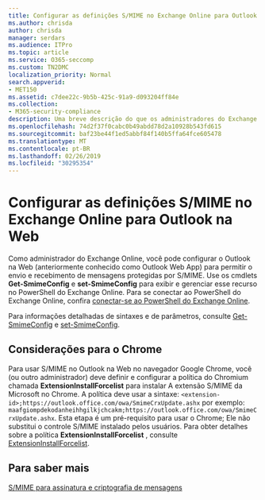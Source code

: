 ```yaml
---
title: Configurar as definições S/MIME no Exchange Online para Outlook na Web
ms.author: chrisda
author: chrisda
manager: serdars
ms.audience: ITPro
ms.topic: article
ms.service: O365-seccomp
ms.custom: TN2DMC
localization_priority: Normal
search.appverid:
- MET150
ms.assetid: c7dee22c-9b5b-425c-91a9-d093204ff84e
ms.collection:
- M365-security-compliance
description: Uma breve descrição do que os administradores do Exchange Online precisam fazer para exibir e configurar as configurações S/MIME no Outlook na Web no Exchange Online.
ms.openlocfilehash: 74d2f37f0cabc0b49abdd78d2a10928b543fd615
ms.sourcegitcommit: baf23be44f1ed5abbf84f140b5ffa64fce605478
ms.translationtype: MT
ms.contentlocale: pt-BR
ms.lasthandoff: 02/26/2019
ms.locfileid: "30295354"
---
```

# <a name="configure-smime-settings-in-exchange-online-for-outlook-on-the-web"></a>Configurar as definições S/MIME no Exchange Online para Outlook na Web

Como administrador do Exchange Online, você pode configurar o Outlook na Web (anteriormente conhecido como Outlook Web App) para permitir o envio e recebimento de mensagens protegidas por S/MIME. Use os cmdlets **Get-SmimeConfig** e **set-SmimeConfig** para exibir e gerenciar esse recurso no PowerShell do Exchange Online. Para se conectar ao PowerShell do Exchange Online, confira [conectar-se ao PowerShell do Exchange Online](https://go.microsoft.com/fwlink/p/?linkid=396554).

Para informações detalhadas de sintaxes e de parâmetros, consulte [Get-SmimeConfig](http://technet.microsoft.com/library/4b29fa89-0840-4fe9-8885-019fcef2e02b.aspx) e [set-SmimeConfig](http://technet.microsoft.com/library/de357ce0-8143-4c36-8032-026292fc63f0.aspx).

## <a name="considerations-for-chrome"></a>Considerações para o Chrome

Para usar S/MIME no Outlook na Web no navegador Google Chrome, você (ou outro administrador) deve definir e configurar a política do Chromium chamada **ExtensionInstallForcelist** para instalar A extensão S/MIME da Microsoft no Chrome. A política deve usar a sintaxe: `<extension-id>;https://outlook.office.com/owa/SmimeCrxUpdate.ashx` por exemplo: `maafgiompdekodanheihhgilkjchcakm;https://outlook.office.com/owa/SmimeCrxUpdate.ashx`. Esta etapa é um pré-requisito para usar o Chrome; Ele não substitui o controle S/MIME instalado pelos usuários. Para obter detalhes sobre a política **ExtensionInstallForcelist** , consulte [ExtensionInstallForcelist](http://dev.chromium.org/administrators/policy-list-3#ExtensionInstallForcelist).

## <a name="for-more-information"></a>Para saber mais

[S/MIME para assinatura e criptografia de mensagens](s-mime-for-message-signing-and-encryption.md)

